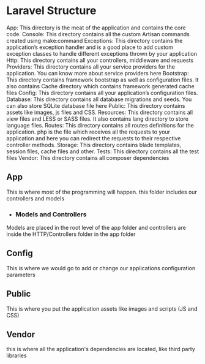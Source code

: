 # Laravel Structure

App: This directory is the meat of the application and contains the core code.
Console: This directory contains all the custom Artisan commands created using make:command
Exceptions: This directory contains the application’s exception handler and is a good place to add custom exception classes to handle different exceptions thrown by your application
Http: This directory contains all your controllers, middleware and requests
Providers: This directory contains all your service providers for the application. You can know more about service providers here
Bootstrap: This directory contains framework bootstrap as well as configuration files. It also contains Cache directory which contains framework generated cache files
Config: This directory contains all your application’s configuration files.
Database: This directory contains all database migrations and seeds. You can also store SQLite database file here
Public: This directory contains assets like images, js files and CSS.
Resources: This directory contains all view files and LESS or SASS files. It also contains lang directory to store language files.
Routes: This directory contains all routes definitions for the application. php is the file which receives all the requests to your application and here you can redirect the requests to their respective controller methods.
Storage: This directory contains blade templates, session files, cache files and other.
Tests: This directory contains all the test files
Vendor: This directory contains all composer dependencies

## App
This is where most of the programming will happen.  this folder includes our controllers and models

 - ### Models and Controllers
 Models are placed in the root level of the app folder and controllers are inside the HTTP/Controllers folder in the app folder

## Config
This is where we would go to add or change our applications configuration parameters


## Public
This is where you put the application assets like images and scripts (JS and CSS)


## Vendor 
this is where all the application's dependencies are located, like third party libraries
